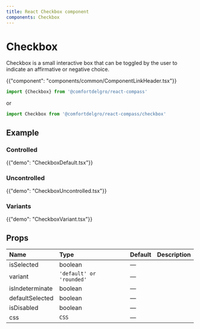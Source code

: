 ```yaml
---
title: React Checkbox component
components: Checkbox
---
```


# Checkbox

<p class="description">Checkbox is a small interactive box that can be toggled by the user to indicate an affirmative or negative choice.</p>

{{"component": "components/common/ComponentLinkHeader.tsx"}}

```jsx
import {Checkbox} from '@comfortdelgro/react-compass'
```

or

```jsx
import Checkbox from '@comfortdelgro/react-compass/checkbox'
```

## Example

### Controlled

{{"demo": "CheckboxDefault.tsx"}}

### Uncontrolled

{{"demo": "CheckboxUncontrolled.tsx"}}

### Variants

{{"demo": "CheckboxVariant.tsx"}}

## Props

| Name            | Type                     | Default | Description |
| :-------------- | :----------------------- | :------ | :---------- |
| isSelected      | boolean                  | —       |             |
| variant         | `'default' or 'rounded'` | —       |             |
| isIndeterminate | boolean                  | —       |             |
| defaultSelected | boolean                  | —       |             |
| isDisabled      | boolean                  | —       |             |
| css             | `CSS`                    | —       |             |